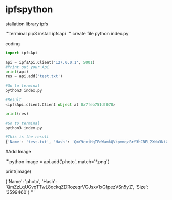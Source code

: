 # ipfspython

stallation library ipfs

'''terminal
pip3 install ipfsapi
'''
create file python index.py

coding

```python
import ipfsApi

api = ipfsApi.Client('127.0.0.1', 5001)
#Print out your Api
print(api)
res = api.add('test.txt')

#Go to terminal 
python3 index.py

#Result
<ipfsApi.client.Client object at 0x7feb751df070>

print(res)

#Go to terminal 
python3 index.py

#This is the result
{'Name': 'test.txt', 'Hash': 'QmY9cxiHqTFoWamkQVkpmmqzBrY3hCBEL2XNu3NtX74Fuu', 'Size': '14'}
```
#Add Image

'''python
image = api.add('photo', match='*.png')

print(image)

{'Name': 'photo', 'Hash': 'QmZzLqUGvqTTwL8qckqZDRozeqrVGJsxv1xGfpezVSn5yZ', 'Size': '3599460'}
'''